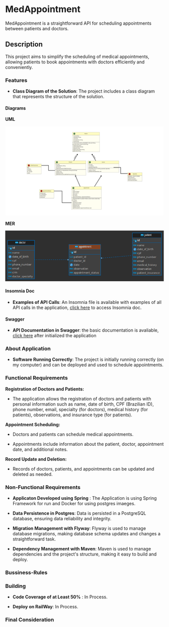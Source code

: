 # MedAppointment
MedAppointment is a straightforward API for scheduling appointments between patients and doctors.

## Description
This project aims to simplify the scheduling of medical appointments, allowing patients to book appointments with doctors efficiently and conveniently.

### Features

- **Class Diagram of the Solution**: The project includes a class diagram that represents the structure of the solution.

#### Diagrams

**UML**


![uml](https://github.com/jonasesoft/MedAppointment/blob/main/Documetation%20(isomnia%20and%20UML)/UML.png)

**MER**


![mer](https://github.com/jonasesoft/MedAppointment/blob/main/Documetation%20(isomnia%20and%20UML)/postgres%20-%20public%20-%20appointment.png)
#### Insomnia Doc
- **Examples of API Calls**: An Insomnia file is available with examples of all API calls in the application, [click here](https://github.com/jonasesoft/MedAppointment/blob/main/Documetation%20(isomnia%20and%20UML)/Insomnia_2023-10-07.json) to access Insomnia doc.


#### Swagger
- **API Documentation in Swagger**: the basic documentation is avaliable, [click here](http://localhost:8080/swagger-ui/index.html#/appointment-controller) after initialized the application

### About Application

- **Software Running Correctly**: The project is initially running correctly (on my computer) and can be deployed and used to schedule appointments.

### Functional Requirements

**Registration of Doctors and Patients:**

- The application allows the registration of doctors and patients with personal information such as name, date of birth, CPF (Brazilian ID), phone number, email, specialty (for doctors), medical history (for patients), observations, and insurance type (for patients).

**Appointment Scheduling:**

- Doctors and patients can schedule medical appointments.

- Appointments include information about the patient, doctor, appointment date, and additional notes.

**Record Update and Deletion:**

- Records of doctors, patients, and appointments can be updated and deleted as needed.

### Non-Functional Requirements

- **Applicaton Developed using Spring** : The Application is using Spring Framework for run and Docker for using postgres imaeges.


- **Data Persistence in Postgres**: Data is persisted in a PostgreSQL database, ensuring data reliability and integrity.


- **Migration Management with Flyway**: Flyway is used to manage database migrations, making database schema updates and changes a straightforward task.


- **Dependency Management with Maven**: Maven is used to manage dependencies and the project's structure, making it easy to build and deploy.

### Bussiness-Rules

### Building

- **Code Coverage of at Least 50%** : In Process.

- **Deploy on RailWay**: In Process.

### Final Consideration




